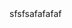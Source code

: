 
<!DOCTYPE html>
<html lang="en">
<head>
    <meta charset="UTF-8">
    <title>数组</title>
</head>
<body>
sfsfsafafafaf



</body>
</html>
